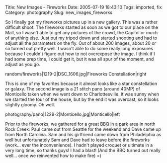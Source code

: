 Title: New Images - Fireworks
Date: 2005-07-19 18:43:10
Tags: imported, fix
Category: photography
Slug: new_images_fireworks

So I finally got my fireworks pictures up in a new gallery.  This was a rather difficult shoot.  The fireworks started as soon as we got to our place on the Mall, so I wasn't able to get any pictures of the crowd, the Capitol or much of anything else.  Just put my tripod down and started shooting and had to adjust all the parameters on the fly.  Out of about 200 images, about 20 or so turned out pretty well.  I wasn't able to do some really long exposures because I couldn't figure out how to not overexpose the image.  I think if I had some prep time, I could get it, but it was all spur of the moment, and adjust as you go.

<wpgallery>random/fireworks|1219-2|DSC_1606.jpg|Fireworks Constellation|right</wpgallery>

This is one of my favorites because it almost looks like a star constellation or galaxy.  The second image is a 21 stitch pano (around 40MP) of Monticello taken when we went down to Charlottesville.  It was sunny when we started the tour of the house, but by the end it was overcast, so it looks slightly gloomy.  Oh well.

<wpgallery>photography/pano|1229-2|Monticello.jpg|Monticello|left</wpgallery>

Prior to the fireworks, we gathered for a great BBQ in a park area in north Rock Creek.  Paul came out from Seattle for the weekend and Dave came up from North Carolina.  Sam and his girlfriend came down from Philadelphia as well but unfortunately Sam and Dave had to leave before the fireworks (work... ever the inconvenience).  I hadn't played croquet or ultimate in a very long time, so thanks guys!  I had a blast!  (And the BBQ turned out really well... once we reinvented how to make fire) =)
